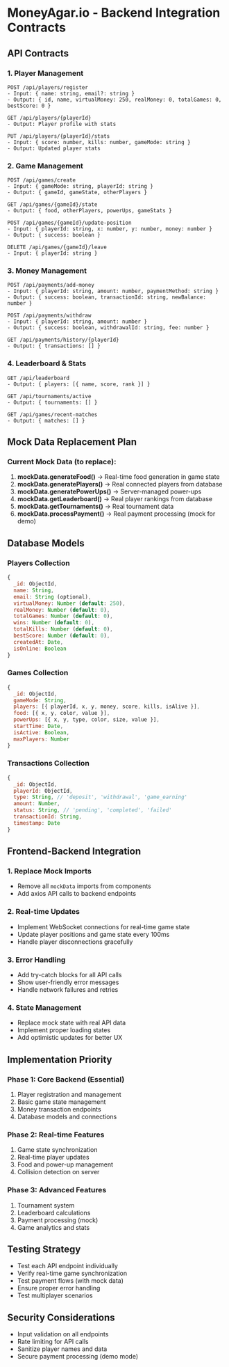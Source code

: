 # MoneyAgar.io - Backend Integration Contracts

## API Contracts

### 1. Player Management
```
POST /api/players/register
- Input: { name: string, email?: string }
- Output: { id, name, virtualMoney: 250, realMoney: 0, totalGames: 0, bestScore: 0 }

GET /api/players/{playerId}
- Output: Player profile with stats

PUT /api/players/{playerId}/stats
- Input: { score: number, kills: number, gameMode: string }
- Output: Updated player stats
```

### 2. Game Management
```
POST /api/games/create
- Input: { gameMode: string, playerId: string }
- Output: { gameId, gameState, otherPlayers }

GET /api/games/{gameId}/state
- Output: { food, otherPlayers, powerUps, gameStats }

POST /api/games/{gameId}/update-position
- Input: { playerId: string, x: number, y: number, money: number }
- Output: { success: boolean }

DELETE /api/games/{gameId}/leave
- Input: { playerId: string }
```

### 3. Money Management
```
POST /api/payments/add-money
- Input: { playerId: string, amount: number, paymentMethod: string }
- Output: { success: boolean, transactionId: string, newBalance: number }

POST /api/payments/withdraw
- Input: { playerId: string, amount: number }
- Output: { success: boolean, withdrawalId: string, fee: number }

GET /api/payments/history/{playerId}
- Output: { transactions: [] }
```

### 4. Leaderboard & Stats
```
GET /api/leaderboard
- Output: { players: [{ name, score, rank }] }

GET /api/tournaments/active
- Output: { tournaments: [] }

GET /api/games/recent-matches
- Output: { matches: [] }
```

## Mock Data Replacement Plan

### Current Mock Data (to replace):
1. **mockData.generateFood()** → Real-time food generation in game state
2. **mockData.generatePlayers()** → Real connected players from database
3. **mockData.generatePowerUps()** → Server-managed power-ups
4. **mockData.getLeaderboard()** → Real player rankings from database
5. **mockData.getTournaments()** → Real tournament data
6. **mockData.processPayment()** → Real payment processing (mock for demo)

## Database Models

### Players Collection
```javascript
{
  _id: ObjectId,
  name: String,
  email: String (optional),
  virtualMoney: Number (default: 250),
  realMoney: Number (default: 0),
  totalGames: Number (default: 0),
  wins: Number (default: 0),
  totalKills: Number (default: 0),
  bestScore: Number (default: 0),
  createdAt: Date,
  isOnline: Boolean
}
```

### Games Collection
```javascript
{
  _id: ObjectId,
  gameMode: String,
  players: [{ playerId, x, y, money, score, kills, isAlive }],
  food: [{ x, y, color, value }],
  powerUps: [{ x, y, type, color, size, value }],
  startTime: Date,
  isActive: Boolean,
  maxPlayers: Number
}
```

### Transactions Collection
```javascript
{
  _id: ObjectId,
  playerId: ObjectId,
  type: String, // 'deposit', 'withdrawal', 'game_earning'
  amount: Number,
  status: String, // 'pending', 'completed', 'failed'
  transactionId: String,
  timestamp: Date
}
```

## Frontend-Backend Integration

### 1. Replace Mock Imports
- Remove all `mockData` imports from components
- Add axios API calls to backend endpoints

### 2. Real-time Updates
- Implement WebSocket connections for real-time game state
- Update player positions and game state every 100ms
- Handle player disconnections gracefully

### 3. Error Handling
- Add try-catch blocks for all API calls
- Show user-friendly error messages
- Handle network failures and retries

### 4. State Management
- Replace mock state with real API data
- Implement proper loading states
- Add optimistic updates for better UX

## Implementation Priority

### Phase 1: Core Backend (Essential)
1. Player registration and management
2. Basic game state management
3. Money transaction endpoints
4. Database models and connections

### Phase 2: Real-time Features
1. Game state synchronization
2. Real-time player updates
3. Food and power-up management
4. Collision detection on server

### Phase 3: Advanced Features
1. Tournament system
2. Leaderboard calculations
3. Payment processing (mock)
4. Game analytics and stats

## Testing Strategy
- Test each API endpoint individually
- Verify real-time game synchronization
- Test payment flows (with mock data)
- Ensure proper error handling
- Test multiplayer scenarios

## Security Considerations
- Input validation on all endpoints
- Rate limiting for API calls
- Sanitize player names and data
- Secure payment processing (demo mode)